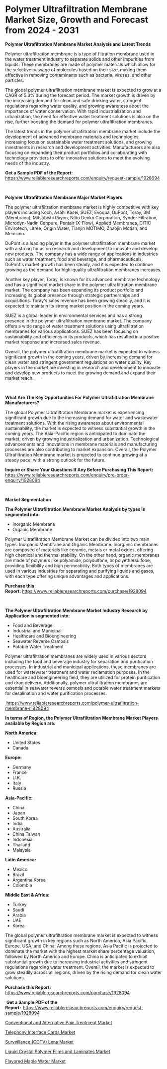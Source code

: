 <p><h1>Polymer Ultrafiltration Membrane Market Size, Growth and Forecast from 2024 - 2031</h1></p><p><strong>Polymer Ultrafiltration Membrane Market Analysis and Latest Trends</strong></p>
<p><p>Polymer ultrafiltration membrane is a type of filtration membrane used in the water treatment industry to separate solids and other impurities from liquids. These membranes are made of polymer materials which allow for the selective passage of molecules based on their size, making them effective in removing contaminants such as bacteria, viruses, and other particles.</p><p>The global polymer ultrafiltration membrane market is expected to grow at a CAGR of 5.3% during the forecast period. The market growth is driven by the increasing demand for clean and safe drinking water, stringent regulations regarding water quality, and growing awareness about the importance of water conservation. With rapid industrialization and urbanization, the need for effective water treatment solutions is also on the rise, further boosting the demand for polymer ultrafiltration membranes.</p><p>The latest trends in the polymer ultrafiltration membrane market include the development of advanced membrane materials and technologies, increasing focus on sustainable water treatment solutions, and growing investments in research and development activities. Manufacturers are also focusing on expanding their product portfolios and collaborating with technology providers to offer innovative solutions to meet the evolving needs of the industry.</p></p>
<p><strong>Get a Sample PDF of the Report:&nbsp;</strong> <a href="https://www.reliableresearchreports.com/enquiry/request-sample/1928094">https://www.reliableresearchreports.com/enquiry/request-sample/1928094</a></p>
<p>&nbsp;</p>
<p><strong>Polymer Ultrafiltration Membrane Major Market Players</strong></p>
<p><p>The polymer ultrafiltration membrane market is highly competitive with key players including Koch, Asahi Kasei, SUEZ, Evoqua, DuPont, Toray, 3M (Membrana), Mitsubishi Rayon, Nitto Denko Corporation, Synder Filtration, Microdyn-Nadir, Canpure, Pentair (X-Flow), Applied Membranes, CITIC Envirotech, Litree, Origin Water, Tianjin MOTIMO, Zhaojin Motian, and Memsino.</p><p>DuPont is a leading player in the polymer ultrafiltration membrane market with a strong focus on research and development to innovate and develop new products. The company has a wide range of applications in industries such as water treatment, food and beverage, and pharmaceuticals. DuPont's market growth has been steady, and it is expected to continue growing as the demand for high-quality ultrafiltration membranes increases.</p><p>Another key player, Toray, is known for its advanced membrane technology and has a significant market share in the polymer ultrafiltration membrane market. The company has been expanding its product portfolio and increasing its global presence through strategic partnerships and acquisitions. Toray's sales revenue has been growing steadily, and it is expected to maintain its strong market position in the coming years.</p><p>SUEZ is a global leader in environmental services and has a strong presence in the polymer ultrafiltration membrane market. The company offers a wide range of water treatment solutions using ultrafiltration membranes for various applications. SUEZ has been focusing on sustainability and efficiency in its products, which has resulted in a positive market response and increased sales revenue.</p><p>Overall, the polymer ultrafiltration membrane market is expected to witness significant growth in the coming years, driven by increasing demand for clean water and stringent government regulations on water quality. Key players in the market are investing in research and development to innovate and develop new products to meet the growing demand and expand their market reach.</p></p>
<p>&nbsp;</p>
<p><strong>What Are The Key Opportunities For Polymer Ultrafiltration Membrane Manufacturers?</strong></p>
<p><p>The global Polymer Ultrafiltration Membrane market is experiencing significant growth due to the increasing demand for water and wastewater treatment solutions. With the rising awareness about environmental sustainability, the market is expected to witness substantial growth in the coming years. The Asia-Pacific region is anticipated to dominate the market, driven by growing industrialization and urbanization. Technological advancements and innovations in membrane materials and manufacturing processes are also contributing to market expansion. Overall, the Polymer Ultrafiltration Membrane market is projected to continue growing at a steady pace, with a strong outlook for the future.</p></p>
<p><strong>Inquire or Share Your Questions If Any Before Purchasing This Report:</strong> <a href="https://www.reliableresearchreports.com/enquiry/pre-order-enquiry/1928094">https://www.reliableresearchreports.com/enquiry/pre-order-enquiry/1928094</a></p>
<p>&nbsp;</p>
<p><strong>Market Segmentation</strong></p>
<p><strong>The Polymer Ultrafiltration Membrane Market Analysis by types is segmented into:</strong></p>
<p><ul><li>Inorganic Membrane</li><li>Organic Membrane</li></ul></p>
<p><p>Polymer Ultrafiltration Membrane Market can be divided into two main types: Inorganic Membrane and Organic Membrane. Inorganic membranes are composed of materials like ceramic, metals or metal oxides, offering high chemical and thermal stability. On the other hand, organic membranes are made of polymers like polyamide, polysulfone, or polyethersulfone, providing flexibility and high permeability. Both types of membranes are used in various industries for separating and purifying liquids and gases, with each type offering unique advantages and applications.</p></p>
<p><strong>Purchase this Report:&nbsp;</strong><a href="https://www.reliableresearchreports.com/purchase/1928094">https://www.reliableresearchreports.com/purchase/1928094</a></p>
<p>&nbsp;</p>
<p><strong>The Polymer Ultrafiltration Membrane Market Industry Research by Application is segmented into:</strong></p>
<p><ul><li>Food and Beverage</li><li>Industrial and Municipal</li><li>Healthcare and Bioengineering</li><li>Seawater Reverse Osmosis</li><li>Potable Water Treatment</li></ul></p>
<p><p>Polymer ultrafiltration membranes are widely used in various sectors including the food and beverage industry for separation and purification processes. In industrial and municipal applications, these membranes are used for wastewater treatment and water reclamation purposes. In the healthcare and bioengineering field, they are utilized for protein purification and drug delivery. Additionally, polymer ultrafiltration membranes are essential in seawater reverse osmosis and potable water treatment markets for desalination and water purification processes.</p></p>
<p><a href="https://www.reliableresearchreports.com/polymer-ultrafiltration-membrane-r1928094">&nbsp;https://www.reliableresearchreports.com/polymer-ultrafiltration-membrane-r1928094</a></p>
<p><strong>In terms of Region, the Polymer Ultrafiltration Membrane Market Players available by Region are:</strong></p>
<p>
    <p> <strong> North America: </strong>
        <ul>
            <li>United States</li>
            <li>Canada</li>
        </ul>
        </p> 
    <p> <strong> Europe: </strong>
        <ul>
            <li>Germany</li>
            <li>France</li>
            <li>U.K.</li>
            <li>Italy</li>
            <li>Russia</li>
        </ul>
        </p> 
    <p> <strong> Asia-Pacific: </strong>
        <ul>
            <li>China</li>
            <li>Japan</li>
            <li>South Korea</li>
            <li>India</li>
            <li>Australia</li>
            <li>China Taiwan</li>
            <li>Indonesia</li>
            <li>Thailand</li>
            <li>Malaysia</li>
        </ul>
        </p> 
    <p> <strong> Latin America: </strong>
        <ul>
            <li>Mexico</li>
            <li>Brazil</li>
            <li>Argentina Korea</li>
            <li>Colombia</li>
        </ul>
        </p> 
    <p> <strong> Middle East & Africa: </strong>
        <ul>
            <li>Turkey</li>
            <li>Saudi</li>
            <li>Arabia</li>
            <li>UAE</li>
            <li>Korea</li>
        </ul>
    </p>
    </p>
<p><p>The global polymer ultrafiltration membrane market is expected to witness significant growth in key regions such as North America, Asia Pacific, Europe, USA, and China. Among these regions, Asia Pacific is projected to dominate the market with the highest market share percentage valuation, followed by North America and Europe. China is anticipated to exhibit substantial growth due to increasing industrial activities and stringent regulations regarding water treatment. Overall, the market is expected to grow steadily across all regions, driven by the rising demand for clean water solutions.</p></p>
<p><strong>Purchase this Report: </strong><a href="https://www.reliableresearchreports.com/purchase/1928094">https://www.reliableresearchreports.com/purchase/1928094</a></p>
<p>&nbsp;<strong>Get a Sample PDF of the Report:&nbsp;&nbsp;</strong><a href="https://www.reliableresearchreports.com/enquiry/request-sample/1928094">https://www.reliableresearchreports.com/enquiry/request-sample/1928094</a></p>
<p><strong></strong></p>
<p><p><a href="https://medium.com/@sallyselcenk46/conventional-and-alternative-pain-treatment-market-analysis-report-global-insights-by-region-type-018c825797ef">Conventional and Alternative Pain Treatment Market</a></p><p><a href="https://github.com/yazulaeha/Market-Research-Report-List-1/blob/main/telephony-interface-cards-market.md">Telephony Interface Cards Market</a></p><p><a href="https://github.com/fkhcgcyl33/Market-Research-Report-List-1/blob/main/surveillance-cctv-lens-market.md">Surveillance (CCTV) Lens Market</a></p><p><a href="https://www.linkedin.com/pulse/global-liquid-crystal-polymer-films-laminates-market-sector-types-lipfc?trackingId=herk7RXvZhbyCa6nDBAmrw%3D%3D">Liquid Crystal Polymer Films and Laminates Market</a></p><p><a href="https://medium.com/@neilrogers69/global-flavored-maple-water-market-opportunities-and-forecast-for-period-from-2024-to-2031-e1a3c3223cc0">Flavored Maple Water Market</a></p></p>